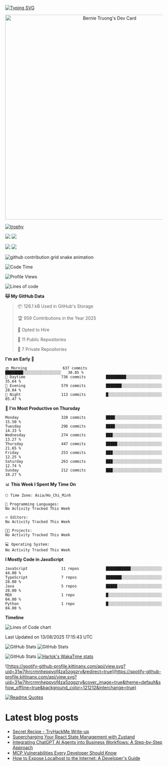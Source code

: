 [![Typing SVG](https://readme-typing-svg.demolab.com?font=Fira+Code&pause=1000&color=F37022&center=true&vCenter=true&random=true&width=435&lines=A+Senior+Student+at+FPT+University;A+Member+of+Japanese+Software+Club;A+Passionate+and+Curiosity+Developer)](https://git.io/typing-svg)

<div align="center">
   <a href="https://app.daily.dev/bernietruong">
      <img src="./devcard.png" width="652" alt="Bernie Truong's Dev Card"/>
   </a>
</div>

[![trophy](https://github-profile-trophy.vercel.app/?username=i-am-truong&theme=buddhism)](https://github.com/ryo-ma/github-profile-trophy)

![](https://raw.githubusercontent.com/i-am-truong/i-am-truong/master/generated/languages.svg#gh-dark-mode-only)
![](https://raw.githubusercontent.com/i-am-truong/i-am-truong/master/generated/overview.svg#gh-dark-mode-only)

![](https://raw.githubusercontent.com/i-am-truong/i-am-truong/master/generated/overview.svg#gh-light-mode-only)
![](https://raw.githubusercontent.com/i-am-truong/i-am-truong/master/generated/languages.svg#gh-light-mode-only)

<picture>
  <source
    media="(prefers-color-scheme: dark)"
    srcset="https://raw.githubusercontent.com/i-am-truong/i-am-truong/output/github-contribution-grid-snake-dark.svg"
  />
  <source
    media="(prefers-color-scheme: light)"
    srcset="https://raw.githubusercontent.com/i-am-truong/i-am-truong/output/github-contribution-grid-snake.svg"
  />
  <img
    alt="github contribution grid snake animation"
    src="https://raw.githubusercontent.com/i-am-truong/i-am-truong/output/github-contribution-grid-snake.svg"
  />
</picture>

<!--START_SECTION:waka-->
![Code Time](http://img.shields.io/badge/Code%20Time-14%20hrs%2031%20mins-blue)

![Profile Views](http://img.shields.io/badge/Profile%20Views-630-blue)

![Lines of code](https://img.shields.io/badge/From%20Hello%20World%20I%27ve%20Written-667.5%20thousand%20lines%20of%20code-blue)

**🐱 My GitHub Data** 

> 📦 126.1 kB Used in GitHub's Storage 
 > 
> 🏆 959 Contributions in the Year 2025
 > 
> 💼 Opted to Hire
 > 
> 📜 11 Public Repositories 
 > 
> 🔑 7 Private Repositories 
 > 
**I'm an Early 🐤** 

```text
🌞 Morning                637 commits         ████████░░░░░░░░░░░░░░░░░   30.85 % 
🌆 Daytime                736 commits         █████████░░░░░░░░░░░░░░░░   35.64 % 
🌃 Evening                579 commits         ███████░░░░░░░░░░░░░░░░░░   28.04 % 
🌙 Night                  113 commits         █░░░░░░░░░░░░░░░░░░░░░░░░   05.47 % 
```
📅 **I'm Most Productive on Thursday** 

```text
Monday                   320 commits         ████░░░░░░░░░░░░░░░░░░░░░   15.50 % 
Tuesday                  296 commits         ████░░░░░░░░░░░░░░░░░░░░░   14.33 % 
Wednesday                274 commits         ███░░░░░░░░░░░░░░░░░░░░░░   13.27 % 
Thursday                 447 commits         █████░░░░░░░░░░░░░░░░░░░░   21.65 % 
Friday                   253 commits         ███░░░░░░░░░░░░░░░░░░░░░░   12.25 % 
Saturday                 263 commits         ███░░░░░░░░░░░░░░░░░░░░░░   12.74 % 
Sunday                   212 commits         ███░░░░░░░░░░░░░░░░░░░░░░   10.27 % 
```


📊 **This Week I Spent My Time On** 

```text
🕑︎ Time Zone: Asia/Ho_Chi_Minh

💬 Programming Languages: 
No Activity Tracked This Week

🔥 Editors: 
No Activity Tracked This Week

🐱‍💻 Projects: 
No Activity Tracked This Week

💻 Operating System: 
No Activity Tracked This Week
```

**I Mostly Code in JavaScript** 

```text
JavaScript               11 repos            ███████████░░░░░░░░░░░░░░   44.00 % 
TypeScript               7 repos             ███████░░░░░░░░░░░░░░░░░░   28.00 % 
Java                     5 repos             █████░░░░░░░░░░░░░░░░░░░░   20.00 % 
MDX                      1 repo              █░░░░░░░░░░░░░░░░░░░░░░░░   04.00 % 
Python                   1 repo              █░░░░░░░░░░░░░░░░░░░░░░░░   04.00 % 
```



**Timeline**

![Lines of Code chart](https://raw.githubusercontent.com/i-am-truong/i-am-truong/master/assets/bar_graph.png)


 Last Updated on 13/08/2025 17:15:43 UTC
<!--END_SECTION:waka-->

![GitHub Stats](https://github-readme-stats.vercel.app/api?username=i-am-truong&show=reviews,discussions_started,discussions_answered,prs_merged,prs_merged_percentage&theme=ambient_gradient&rank_icon=percentile&show_icons=true&include_all_commits=true&hide_border=true&count_private=true)
![GitHub Stats](https://streak-stats.demolab.com?user=i-am-truong&theme=ambient_gradient&hide_border=true)

![GitHub Stats](https://github-readme-stats.vercel.app/api/top-langs/?username=i-am-truong&theme=ambient_gradient&show_icons=true&hide_border=true&layout=compact)
[![Harlok's WakaTime stats](https://github-readme-stats.vercel.app/api/wakatime?username=iamtruong&theme=ambient_gradient&layout=compact&custom_title=Bernie%20Truong's%20WakaTime%20Stats)](https://github.com/anuraghazra/github-readme-stats)

![https://spotify-github-profile.kittinanx.com/api/view.svg?uid=31w7jhrcrmnheppvof4za5zggzry&redirect=true](https://spotify-github-profile.kittinanx.com/api/view.svg?uid=31w7jhrcrmnheppvof4za5zggzry&cover_image=true&theme=default&show_offline=true&background_color=121212&interchange=true)

[![Readme Quotes](https://quotes-github-readme.vercel.app/api?type=horizontal&theme=github_blue)](https://github.com/piyushsuthar/github-readme-quotes)


# Latest blog posts
<!-- BLOG-POST-LIST:START -->
- [Secret Recipe - TryHackMe Write-up](https://dev.to/forrestcaffray/secret-recipe-tryhackme-write-up-64a)
- [Supercharging Your React State Management with Zustand](https://dev.to/ekwoster/supercharging-your-react-state-management-with-zustand-b7l)
- [Integrating ChatGPT AI Agents into Business Workflows: A Step-by-Step Approach](https://dev.to/gyan_consulting/integrating-chatgpt-ai-agents-into-business-workflows-a-step-by-step-approach-1e4k)
- [MCP Vulnerabilities Every Developer Should Know](https://dev.to/composiodev/mcp-vulnerabilities-every-developer-should-know-6f9)
- [How to Expose Localhost to the Internet: A Developer&#39;s Guide](https://dev.to/robbiecahill/how-to-expose-localhost-to-the-internet-a-developers-guide-48mm)
<!-- BLOG-POST-LIST:END -->

<!-- START gadpp -->
